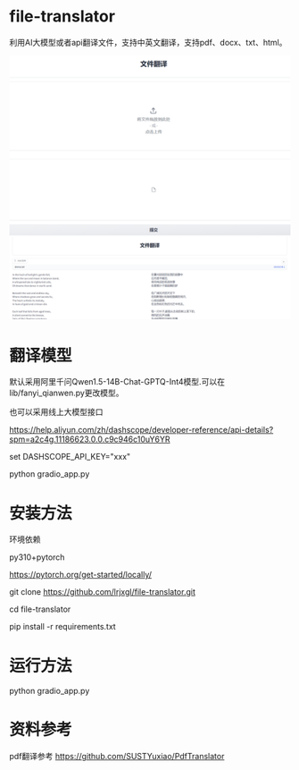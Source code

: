 # file-translator
利用AI大模型或者api翻译文件，支持中英文翻译，支持pdf、docx、txt、html。

![](static/1.png)
![](static/index.png)
# 翻译模型
默认采用阿里千问Qwen1.5-14B-Chat-GPTQ-Int4模型.可以在lib/fanyi_qianwen.py更改模型。

也可以采用线上大模型接口

https://help.aliyun.com/zh/dashscope/developer-reference/api-details?spm=a2c4g.11186623.0.0.c9c946c10uY6YR

set DASHSCOPE_API_KEY="xxx"

python gradio_app.py

# 安装方法

环境依赖

py310+pytorch 

https://pytorch.org/get-started/locally/ 

git clone https://github.com/lrjxgl/file-translator.git

cd file-translator

pip install -r requirements.txt

# 运行方法

python gradio_app.py

# 资料参考

pdf翻译参考 https://github.com/SUSTYuxiao/PdfTranslator

